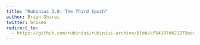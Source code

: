 ```yaml
---
title: "Rubinius 3.0: The Third Epoch"
author: Brian Shirai
twitter: brixen
redirect_to:
  - https://github.com/rubinius/rubinius-archive/blob/cf54187d421275eec7d2db0abd5d4c059755b577/_posts/2016-01-07-rubinius-3-0-the-third-epoch.markdown
---
```

